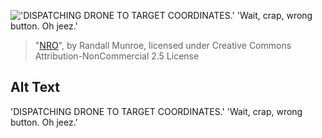 !['DISPATCHING DRONE TO TARGET COORDINATES.' 'Wait, crap, wrong button. Oh jeez.'](https://imgs.xkcd.com/comics/nro.png)
> "[NRO](https://xkcd.com/1358/)", by Randall Munroe, licensed under Creative Commons Attribution-NonCommercial 2.5 License

## Alt Text
'DISPATCHING DRONE TO TARGET COORDINATES.' 'Wait, crap, wrong button. Oh jeez.'
